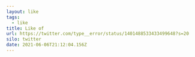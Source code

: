 ```yaml
---
layout: like
tags:
  - like
title: Like of
url: https://twitter.com/type__error/status/1401488533433499648?s=20
silo: twitter
date: 2021-06-06T21:12:04.156Z
---
```


